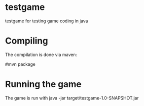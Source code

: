 testgame
========

testgame for testing game coding in java

Compiling
======

The compilation is done via maven:

#mvn package

Running the game 
===========
The game is run with java -jar target/testgame-1.0-SNAPSHOT.jar

